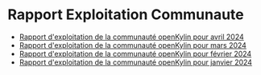 # Rapport Exploitation Communaute

- [Rapport d'exploitation de la communauté openKylin pour avril 2024](https://www.openkylin.top/news/3384-cn.html)
- [Rapport d'exploitation de la communauté openKylin pour mars 2024](https://www.openkylin.top/news/3361-cn.html)
- [Rapport d'exploitation de la communauté openKylin pour février 2024](https://www.openkylin.top/news/3331-cn.html)
- [Rapport d'exploitation de la communauté openKylin pour janvier 2024](https://www.openkylin.top/news/3323-cn.html)